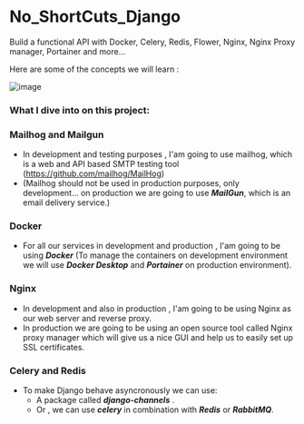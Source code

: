 # No_ShortCuts_Django

Build a functional API with Docker, Celery, Redis, Flower, Nginx, Nginx Proxy manager, Portainer and more...

Here are some of the concepts we will learn :

![image](https://github.com/izzypt/No-Shortcuts-to-Django-RESTful-APIs-with-Docker/assets/73948790/c954ee89-c3f5-42bb-9c1b-99a5872ab201)

### What I dive into on this project:

### Mailhog and Mailgun
- In development and testing purposes , I'am going to use mailhog, which is a web and API based SMTP testing tool (https://github.com/mailhog/MailHog)
- (Mailhog should not be used in production purposes, only development... on production we are going to use ***MailGun***, which is an email delivery service.)

### Docker
- For all our services in development and production , I'am going to be using ***Docker*** (To manage the containers on development environment we will use ***Docker Desktop*** and ***Portainer*** on production environment).

### Nginx
- In development and also in production , I'am going to be using Nginx as our web server and reverse proxy.
- In production we are going to be using an open source tool called Nginx proxy manager which will give us a nice GUI and help us to easily set up SSL certificates.

### Celery and Redis
- To make Django behave asyncronously we can use:
  - A package called ***django-channels*** .
  - Or , we can use ***celery*** in combination with ***Redis*** or ***RabbitMQ***.
